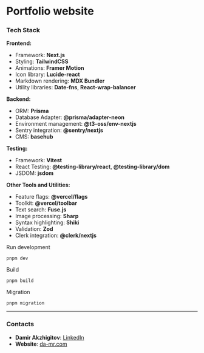 # Portfolio website

### Tech Stack

**Frontend:**
- Framework: **Next.js**
- Styling: **TailwindCSS**
- Animations: **Framer Motion**
- Icon library: **Lucide-react**
- Markdown rendering: **MDX Bundler**
- Utility libraries: **Date-fns**, **React-wrap-balancer**

**Backend:**
- ORM: **Prisma**
- Database Adapter: **@prisma/adapter-neon**
- Environment management: **@t3-oss/env-nextjs**
- Sentry integration: **@sentry/nextjs**
- CMS: **basehub**

**Testing:**
- Framework: **Vitest**
- React Testing: **@testing-library/react**, **@testing-library/dom**
- JSDOM: **jsdom**

**Other Tools and Utilities:**
- Feature flags: **@vercel/flags**
- Toolkit: **@vercel/toolbar**
- Text search: **Fuse.js**
- Image processing: **Sharp**
- Syntax highlighting: **Shiki**
- Validation: **Zod**
- Clerk integration: **@clerk/nextjs**

Run development

```shell
pnpm dev
```

Build

```shell
pnpm build
```

Migration

```shell
pnpm migration
```

---

### Contacts
- **Damir Akzhigitov**: [LinkedIn](https://www.linkedin.com/in/damir-akzhigitov/)
- **Website**: [da-mr.com](https://da-mr.com)
